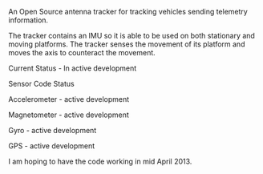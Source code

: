 An Open Source antenna tracker for tracking vehicles sending telemetry information.

The tracker contains an IMU so it is able to be used on both stationary and moving platforms. The tracker senses the movement of its platform and moves the axis to counteract the movement.

Current Status - In active development

Sensor Code Status

Accelerometer - active development

Magnetometer - active development

Gyro - active development

GPS - active development

I am hoping to have the code working in mid April 2013.